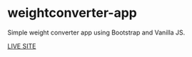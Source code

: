 # weightconverter-app

Simple weight converter app using Bootstrap and Vanilla JS.

[LIVE SITE](https://lmaoken.github.io/weightconverter-app/)
